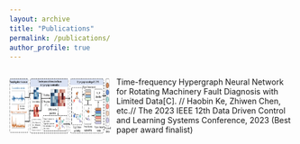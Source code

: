 ```yaml
---
layout: archive
title: "Publications"
permalink: /publications/
author_profile: true
---
```


<style>
  .image-text-container {
    display: flex;
    align-items: center;
  }

  .image-text-container img {
    margin-right: 10px;
    vertical-align: middle;
  }

  .image-text-container p {
    display: inline-block;
    vertical-align: middle;
  }
</style>

<div class="image-text-container">
  <img src="../images/TFHGNN.png" alt="Image" width="180" height="100">
  <p>Time-frequency Hypergraph Neural Network for Rotating Machinery Fault Diagnosis with Limited Data[C]. //
    Haobin Ke, Zhiwen Chen, etc.//
    The 2023 IEEE 12th Data Driven Control and Learning Systems Conference, 2023 (Best paper award finalist)
</p>
</div>
